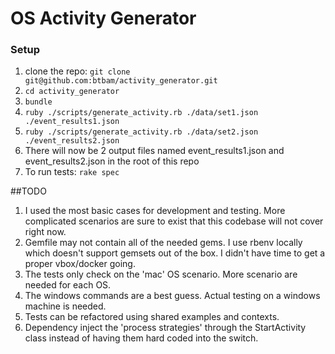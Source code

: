 # OS Activity Generator

### Setup
1. clone the repo: `git clone git@github.com:btbam/activity_generator.git`
2. `cd activity_generator`
3. `bundle`
3. `ruby ./scripts/generate_activity.rb ./data/set1.json ./event_results1.json`
4. `ruby ./scripts/generate_activity.rb ./data/set2.json ./event_results2.json`
5. There will now be 2 output files named event_results1.json and event_results2.json in the root of this repo
6. To run tests: `rake spec`


##TODO
1. I used the most basic cases for development and testing.  More complicated scenarios are sure to exist that this codebase will not cover right now.
2. Gemfile may not contain all of the needed gems. I use rbenv locally which doesn't support gemsets out of the box.  I didn't have time to get a proper vbox/docker going.
3. The tests only check on the 'mac' OS scenario.  More scenario are needed for each OS.
4. The windows commands are a best guess.  Actual testing on a windows machine is needed.
5. Tests can be refactored using shared examples and contexts.
6. Dependency inject the 'process strategies' through the StartActivity class instead of having them hard coded into the switch.